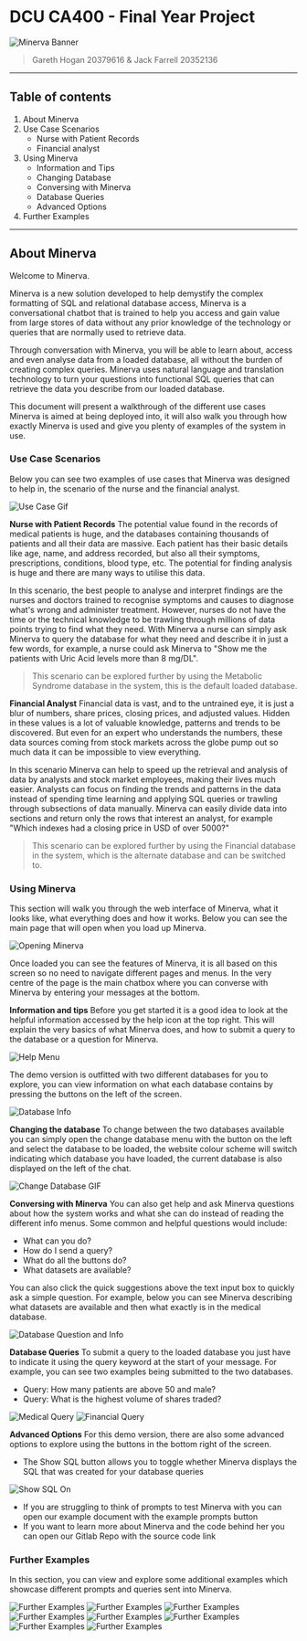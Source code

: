 # DCU CA400 - Final Year Project

![Minerva Banner](../media/ManualBanner.png)

>Gareth Hogan 20379616  & Jack Farrell 20352136

---

## Table of contents

1. About Minerva
2. Use Case Scenarios
    - Nurse with Patient Records
    - Financial analyst
3. Using Minerva
    - Information and Tips
    - Changing Database
    - Conversing with Minerva
    - Database Queries
    - Advanced Options
4. Further Examples

---

## About Minerva

Welcome to Minerva.

Minerva is a new solution developed to help demystify the complex formatting of SQL and relational database access, Minerva is a conversational chatbot that is trained to help you access and gain value from large stores of data without any prior knowledge of the technology or queries that are normally used to retrieve data.

Through conversation with Minerva, you will be able to learn about, access and even analyse data from a loaded database, all without the burden of creating complex queries. Minerva uses natural language and translation technology to turn your questions into functional SQL queries that can retrieve the data you describe from our loaded database.

This document will present a walkthrough of the different use cases Minerva is aimed at being deployed into, it will also walk you through how exactly Minerva is used and give you plenty of examples of the system in use.

### Use Case Scenarios

Below you can see two examples of use cases that Minerva was designed to help in, the scenario of the nurse and the financial analyst.

![Use Case Gif](../media/UseCaseGraphic.png)

**Nurse with Patient Records**
The potential value found in the records of medical patients is huge, and the databases containing thousands of patients and all their data are massive. Each patient has their basic details like age, name, and address recorded, but also all their symptoms, prescriptions, conditions, blood type, etc. The potential for finding analysis is huge and there are many ways to utilise this data.

In this scenario, the best people to analyse and interpret findings are the nurses and doctors trained to recognise symptoms and causes to diagnose what's wrong and administer treatment. However, nurses do not have the time or the technical knowledge to be trawling through millions of data points trying to find what they need. With Minerva a nurse can simply ask Minerva to query the database for what they need and describe it in just a few words, for example, a nurse could ask Minerva to "Show me the patients with Uric Acid levels more than 8 mg/DL".

> This scenario can be explored further by using the Metabolic Syndrome database in the system, this is the default loaded database.

**Financial Analyst**
Financial data is vast, and to the untrained eye, it is just a blur of numbers, share prices, closing prices, and adjusted values. Hidden in these values is a lot of valuable knowledge, patterns and trends to be discovered. But even for an expert who understands the numbers, these data sources coming from stock markets across the globe pump out so much data it can be impossible to view everything.

In this scenario Minerva can help to speed up the retrieval and analysis of data by analysts and stock market employees, making their lives much easier. Analysts can focus on finding the trends and patterns in the data instead of spending time learning and applying SQL queries or trawling through subsections of data manually. Minerva can easily divide data into sections and return only the rows that interest an analyst, for example "Which indexes had a closing price in USD of over 5000?"

> This scenario can be explored further by using the Financial database in the system, which is the alternate database and can be switched to.

### Using Minerva

This section will walk you through the web interface of Minerva, what it looks like, what everything does and how it works. Below you can see the main page that will open when you load up Minerva.

![Opening Minerva](../media/OpeningMinerva.png)

Once loaded you can see the features of Minerva, it is all based on this screen so no need to navigate different pages and menus. In the very centre of the page is the main chatbox where you can converse with Minerva by entering your messages at the bottom.

**Information and tips**
Before you get started it is a good idea to look at the helpful information accessed by the help icon at the top right. This will explain the very basics of what Minerva does, and how to submit a query to the database or a question for Minerva.

![Help Menu](../media/HelpMenuMinerva.png)

The demo version is outfitted with two different databases for you to explore, you can view information on what each database contains by pressing the buttons on the left of the screen.

![Database Info](../media/DatabaseInfoMinerva.png)

**Changing the database**
To change between the two databases available you can simply open the change database menu with the button on the left and select the database to be loaded, the website colour scheme will switch indicating which database you have loaded, the current database is also displayed on the left of the chat.

![Change Database GIF](../media/ChangeDBMinerva.png)

**Conversing with Minerva**
You can also get help and ask Minerva questions about how the system works and what she can do instead of reading the different info menus. Some common and helpful questions would include:

- What can you do?
- How do I send a query?
- What do all the buttons do?
- What datasets are available?

You can also click the quick suggestions above the text input box to quickly ask a simple question.
For example, below you can see Minerva describing what datasets are available and then what exactly is in the medical database.

![Database Question and Info](../media/DatabaseInfoQuestionMinerva.png)

**Database Queries**
To submit a query to the loaded database you just have to indicate it using the query keyword at the start of your message. For example, you can see two examples being submitted to the two databases.

- Query: How many patients are above 50 and male?
- Query: What is the highest volume of shares traded?

![Medical Query](../media/MedicalQueryMinerva.png)
![Financial Query](../media/FinancialQueryMinerva.png)

**Advanced Options**
For this demo version, there are also some advanced options to explore using the buttons in the bottom right of the screen.

- The Show SQL button allows you to toggle whether Minerva displays the SQL that was created for your database queries

![Show SQL On](../media/SQLButtonON.png)

- If you are struggling to think of prompts to test Minerva with you can open our example document with the example prompts button
- If you want to learn more about Minerva and the code behind her you can open our Gitlab Repo with the source code link

### Further Examples

In this section, you can view and explore some additional examples which showcase different prompts and queries sent into Minerva.

![Further Examples](../media/FurtherExamples1.png)
![Further Examples](../media/FurtherExamples2.png)
![Further Examples](../media/FurtherExamples3.png)
![Further Examples](../media/FurtherExamples4.png)
![Further Examples](../media/FurtherExamples5.png)
![Further Examples](../media/FurtherExamples6.png)
![Further Examples](../media/FurtherExamples7.png)
![Further Examples](../media/FurtherExamples8.png)
